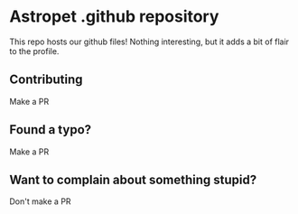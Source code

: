 # Astropet .github repository
This repo hosts our github files! Nothing interesting, but it adds a bit of flair to the profile.

## Contributing
Make a PR

## Found a typo?
Make a PR

## Want to complain about something stupid?
Don't make a PR
